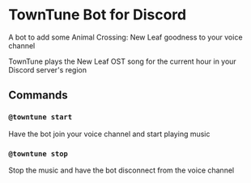 # TownTune Bot for Discord
A bot to add some Animal Crossing: New Leaf goodness to your voice channel

TownTune plays the New Leaf OST song for the current hour in your Discord server's region

## Commands
### `@towntune start` 
Have the bot join your voice channel and start playing music

### `@towntune stop`
Stop the music and have the bot disconnect from the voice channel
